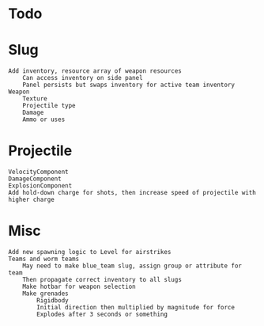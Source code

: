 # Todo

# Slug
	Add inventory, resource array of weapon resources
		Can access inventory on side panel
		Panel persists but swaps inventory for active team inventory
	Weapon
		Texture
		Projectile type
		Damage
		Ammo or uses

# Projectile
	VelocityComponent
	DamageComponent
	ExplosionComponent
	Add hold-down charge for shots, then increase speed of projectile with higher charge
# Misc
	Add new spawning logic to Level for airstrikes
	Teams and worm teams
		May need to make blue_team slug, assign group or attribute for team
		Then propagate correct inventory to all slugs
		Make hotbar for weapon selection 
		Make grenades
			Rigidbody
			Initial direction then multiplied by magnitude for force
			Explodes after 3 seconds or something
		 
